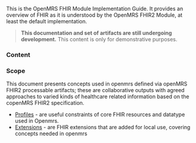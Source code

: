 This is the OpenMRS FHIR Module Implementation Guide. It provides an overview of FHIR as it is understood by the OpenMRS FHIR2 Module, at least the default implementation.

<blockquote class="stu-note">
  <strong>This documentation and set of artifacts are still undergoing development.</strong>
  This content is only for demonstrative purposes.
</blockquote>

### Content <a name="content" />

<a name="navigation" />

### Scope
This document presents concepts  used in openmrs defined via openMRS FHIR2 processable artifacts; these are collaborative outputs with agreed approaches to varied kinds of healthcare related information based on the copenMRS FHIR2 specification.

* [Profiles](profiles.html) - are useful constraints of core FHIR resources and datatype used in Openmrs.
* [Extensions](extensions.html) - are FHIR extensions that are added for local use, covering concepts needed in openmrs
